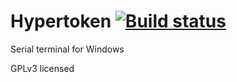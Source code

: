 Hypertoken [![Build status](https://ci.appveyor.com/api/projects/status?id=nuj742vx2mr3apd6)](https://ci.appveyor.com/project/hypertoken)
==========

Serial terminal for Windows

GPLv3 licensed
